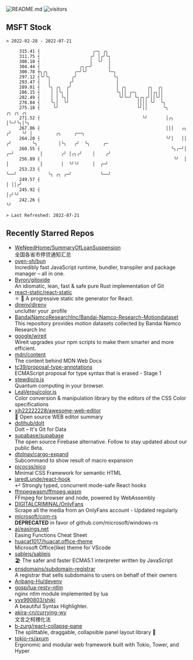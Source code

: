 ![README.md](https://github.com/Gerhut/Gerhut/workflows/README.md/badge.svg)
![visitors](https://visitors.vercel.app/Gerhut/Gerhut?token=8cf69d1f6813d272ef062726b6070c9be4ff72038cfe5a7ded7384a8da65d866)

## MSFT Stock

```
> 2022-02-28 - 2022-07-21

     315.41 ┤                    ╭─╮ ╭╮                                                                          
     311.75 ┤                   ╭╯ │╭╯╰╮                                                                         
     308.10 ┤                   │  ╰╯  │                                                                         
     304.44 ┤               ╭╮╭─╯      │                                                                         
     300.78 ┼╮╭╮          ╭─╯╰╯        ╰─╮                                                                       
     297.12 ┤╰╯╰╮        ╭╯              ╰╮                                                                      
     293.47 ┤   │       ╭╯                │                                                                      
     289.81 ┤   ╰╮ ╭╮  ╭╯                 │ ╭╮        ╭╮  ╭╮                                                     
     286.15 ┤    │ │╰╮ │                  ╰╮││ ╭─╮    ││╭╮││                                                     
     282.49 ┤    │ │ ╰╮│                   ╰╯╰─╯ ╰╮╭╮╭╯││╰╯│                                                     
     278.84 ┤    ╰╮│  ╰╯                          ││││ ╰╯  ╰╮                                                    
     275.18 ┤     ╰╯                              ╰╯││      ╰╮             ╭╮ ╭╮ ╭╮                              
     271.52 ┤                                       ╰╯       │╭╮           │╰─╯╰╮│╰╮                             
     267.86 ┤                                                │││   ╭╮     ╭╯    ╰╯ │         ╭╮     ╭──╮         
     264.20 ┤                                                ╰╯│   ││    ╭╯        ╰╮        │╰╮   ╭╯  ╰╮     ╭─ 
     260.55 ┤                                                  ╰╮╭─╯│  ╭─╯          │       ╭╯ │╭╮╭╯    │    ╭╯  
     256.89 ┤                                                   ╰╯  │  │            │       │  ╰╯╰╯     │  ╭─╯   
     253.23 ┤                                                       ╰──╯            ╰╮ ╭╮ ╭─╯           ╰──╯     
     249.57 ┤                                                                        │ ││╭╯                      
     245.92 ┤                                                                        │╭╯╰╯                       
     242.26 ┤                                                                        ╰╯                          

> Last Refreshed: 2022-07-21
```

## Recently Starred Repos

- [WeNeedHome/SummaryOfLoanSuspension](https://github.com/WeNeedHome/SummaryOfLoanSuspension)  
  全国各省市停贷通知汇总
- [oven-sh/bun](https://github.com/oven-sh/bun)  
  Incredibly fast JavaScript runtime, bundler, transpiler and package manager – all in one.
- [Byron/gitoxide](https://github.com/Byron/gitoxide)  
  An idiomatic, lean, fast & safe pure Rust implementation of Git
- [react-static/react-static](https://github.com/react-static/react-static)  
  ⚛️ 🚀 A progressive static site generator for React.
- [direnv/direnv](https://github.com/direnv/direnv)  
  unclutter your .profile
- [BandaiNamcoResearchInc/Bandai-Namco-Research-Motiondataset](https://github.com/BandaiNamcoResearchInc/Bandai-Namco-Research-Motiondataset)  
  This repository provides motion datasets collected by Bandai Namco Research Inc
- [google/wireit](https://github.com/google/wireit)  
  Wireit upgrades your npm scripts to make them smarter and more efficient.
- [mdn/content](https://github.com/mdn/content)  
  The content behind MDN Web Docs
- [tc39/proposal-type-annotations](https://github.com/tc39/proposal-type-annotations)  
  ECMAScript proposal for type syntax that is erased - Stage 1
- [stewdio/q.js](https://github.com/stewdio/q.js)  
  Quantum computing in your browser.
- [LeaVerou/color.js](https://github.com/LeaVerou/color.js)  
  Color conversion & manipulation library by the editors of the CSS Color specifications
- [xjh22222228/awesome-web-editor](https://github.com/xjh22222228/awesome-web-editor)  
  🔨  Open source WEB editor summary
- [dolthub/dolt](https://github.com/dolthub/dolt)  
  Dolt – It's Git for Data
- [supabase/supabase](https://github.com/supabase/supabase)  
  The open source Firebase alternative. Follow to stay updated about our public Beta.
- [dtolnay/cargo-expand](https://github.com/dtolnay/cargo-expand)  
  Subcommand to show result of macro expansion
- [picocss/pico](https://github.com/picocss/pico)  
  Minimal CSS Framework for semantic HTML
- [jaredLunde/react-hook](https://github.com/jaredLunde/react-hook)  
  ↩ Strongly typed, concurrent mode-safe React hooks
- [ffmpegwasm/ffmpeg.wasm](https://github.com/ffmpegwasm/ffmpeg.wasm)  
  FFmpeg for browser and node, powered by WebAssembly
- [DIGITALCRIMINAL/OnlyFans](https://github.com/DIGITALCRIMINAL/OnlyFans)  
  Scrape all the media from an OnlyFans account - Updated regularly
- [microsoft/com-rs](https://github.com/microsoft/com-rs)  
  **DEPRECATED** in favor of github.com/microsoft/windows-rs
- [ai/easings.net](https://github.com/ai/easings.net)  
  Easing Functions Cheat Sheet
- [huacat1017/huacat.office-theme](https://github.com/huacat1017/huacat.office-theme)  
  Microsoft Office(like) theme for VScode
- [sablejs/sablejs](https://github.com/sablejs/sablejs)  
  🏖️ The safer and faster ECMA5.1 interpreter written by JavaScript
- [ensdomains/subdomain-registrar](https://github.com/ensdomains/subdomain-registrar)  
  A registrar that sells subdomains to users on behalf of their owners
- [Anbang-Hu/devenv](https://github.com/Anbang-Hu/devenv)  
- [gosp/lua-resty-ntlm](https://github.com/gosp/lua-resty-ntlm)  
  nginx ntlm module implemented by lua
- [yyx990803/shiki](https://github.com/yyx990803/shiki)  
  A beautiful Syntax Highlighter.
- [akira-cn/currying-wy](https://github.com/akira-cn/currying-wy)  
  文言之柯裡化法
- [b-zurg/react-collapse-pane](https://github.com/b-zurg/react-collapse-pane)  
  The splittable, draggable, collapsible panel layout library 🎉
- [tokio-rs/axum](https://github.com/tokio-rs/axum)  
  Ergonomic and modular web framework built with Tokio, Tower, and Hyper
